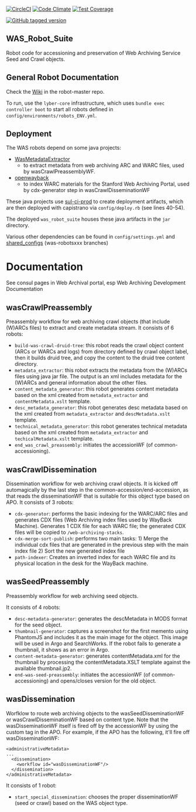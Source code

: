 [![CircleCI](https://circleci.com/gh/sul-dlss/was_robot_suite.svg?style=svg)](https://circleci.com/gh/sul-dlss/was_robot_suite)
[![Code Climate](https://codeclimate.com/github/sul-dlss/was_robot_suite/badges/gpa.svg)](https://codeclimate.com/github/sul-dlss/was_robot_suite)
[![Test Coverage](https://codeclimate.com/github/sul-dlss/was_robot_suite/badges/coverage.svg)](https://codeclimate.com/github/sul-dlss/was_robot_suite/coverage)

[![GitHub tagged version](https://badge.fury.io/gh/sul-dlss%2Fwas_robot_suite.svg)](https://badge.fury.io/gh/sul-dlss%2Fwas_robot_suite)

WAS_Robot_Suite
---------------

Robot code for accessioning and preservation of Web Archiving Service Seed and Crawl objects.

## General Robot Documentation

Check the [Wiki](https://github.com/sul-dlss/robot-master/wiki) in the robot-master repo.

To run, use the `lyber-core` infrastructure, which uses `bundle exec controller boot`
to start all robots defined in `config/environments/robots_ENV.yml`.

## Deployment

The WAS robots depend on some java projects:

- [WasMetadataExtractor](https://github.com/sul-dlss/WASMetadataExtractor)
  - to extract metadata from web archiving ARC and WARC files, used by wasCrawlPreassemblyWF.
- [openwayback](https://github.com/sul-dlss/openwayback)
  - to index WARC materials for the Stanford Web Archiving Portal, used by cdx-generator step in wasCrawlDisseminationWF

These java projects use [sul-ci-prod](https://sul-ci-prod.stanford.edu/) to create deployment artifacts, which are then deployed with capistrano via `config/deploy.rb` (see lines 40-54).

The deployed `was_robot_suite` houses these java artifacts in the `jar` directory.

Various other dependencies can be found in `config/settings.yml` and [shared_configs](https://github.com/sul-dlss/shared_configs) (was-robotsxxx branches)

# Documentation

See consul pages in Web Archival portal, esp Web Archiving Development Documentation

## wasCrawlPreassembly

Preassembly workflow for web archiving crawl objects (that include (W)ARCs files) to extract and create metadata stream.  It consists of 6 robots:

* `build-was-crawl-druid-tree`: this robot reads the crawl object content (ARCs or WARCs and logs) from directory defined by crawl object label, then it builds druid tree, and copy the content to the druid tree content directory.
* `metadata_extractor`: this robot extracts the metadata from the (W)ARCs files using java jar file. The output is an xml includes metadata for the (W)ARCs and general information about the other files.
* `content_metadata_generator`: this robot generates content metadata based on the xml created from `metadata_extractor` and `contentMetadata.xslt` template.
* `desc_metadata_generator`: this robot generates desc metadata based on the xml created from `metadata_extractor` and `descMetadata.xslt` template.
* `technical_metadata_generator`: this robot generates technical metadata based on the xml created from `metadata_extractor` and `techicalMetadata.xslt` template.
* `end_was_crawl_preassembly`: initiates the accessionWF (of common-accessioning).

## wasCrawlDissemination

Dissemination workflow for web archiving crawl objects.  It is kicked off automagically by the last step in the common-accession/end-accession, as that reads the disseminationWF that is suitable for this object type based on APO. It consists of 3 robots:

* `cdx-generator`: performs the basic indexing for the WARC/ARC files and generates CDX files (Web Archiving index files used by WayBack Machine). Generates 1 CDX file for each WARC file; the generated CDX files will be copied to `/web-archiving-stacks`.
* `cdx-merge-sort-publish`: performs two main tasks:  1) Merge the individual cdx files that are generated in the previous step with the main index file 2) Sort the new generated index file
* `path-indexer`: Creates an inverted index for each WARC file and its physical location in the desk for the WayBack machine.

## wasSeedPreassembly

Preassembly workflow for web archiving seed objects.

It consists of 4 robots:

* `desc-metadata-generator`: generates the descMetadata in MODS format for the seed object.
* `thumbnail-generator`: captures a screenshot for the first memento using PhantomJS and includes it as the main image for the object. This image will be used in Argo and SearchWorks.  If the robot fails to generate a thumbnail, it shows as an error in Argo.
* `content-metadata-generator`: generates contentMetadata.xml for the thumbnail by processing the contentMetadata.XSLT template against the available thumbnail.jp2.
* `end-was-seed-preassembly`: initiates the accessionWF (of common-accessioning) and opens/closes version for the old object.

## wasDissemination

Worfklow to route web archiving objects to the wasSeedDisseminationWF or wasCrawlDisseminationWF based on content type.  Note that the wasDisseminationWF itself is fired off by the accessionWF by using the custom <dissemination><workflow> tag in the APO. For example, if the APO has the following, it'll fire off wasDisseminationWF:

```
<administrativeMetadata>
...
  <dissemination>
    <workflow id="wasDisseminationWF"/>
  </dissemination>
</administrativeMetadata>
```

It consists of 1 robot:

* `start_special_dissemination`: chooses the proper disseminationWF (seed or crawl) based on the WAS object type.
